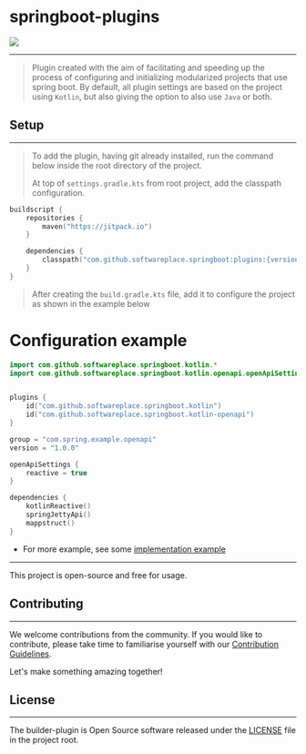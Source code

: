# springboot-plugins 

[![](https://jitpack.io/v/softwareplace/springboot.svg)](https://jitpack.io/#softwareplace/springboot)

---

> Plugin created with the aim of facilitating and speeding up the process of configuring and initializing modularized
> projects that use spring boot. By default, all plugin settings are based on the project using `Kotlin`, but also
> giving
> the option to also use `Java` or both.

## Setup

---
> To add the plugin, having git already installed, run the command below inside the root directory of the project.
>
> At top of `settings.gradle.kts` from root project, add the classpath configuration.

```kotlin
buildscript {
    repositories {
        maven("https://jitpack.io")
    }

    dependencies {
        classpath("com.github.softwareplace.springboot:plugins:{version}")
    }
}
```

> After creating the `build.gradle.kts` file, add it to configure the project as shown in the example below

# Configuration example

```kotlin
import com.github.softwareplace.springboot.kotlin.*
import com.github.softwareplace.springboot.kotlin.openapi.openApiSettings


plugins {
    id("com.github.softwareplace.springboot.kotlin")
    id("com.github.softwareplace.springboot.kotlin-openapi")
}

group = "com.spring.example.openapi"
version = "1.0.0"

openApiSettings {
    reactive = true
}

dependencies {
    kotlinReactive()
    springJettyApi()
    mappstruct()
}
```

- For more example, see some [implementation example](example)

----

This project is open-source and free for usage.

## Contributing

----

We welcome contributions from the community. If you would like to contribute, please take time to familiarise yourself
with our [Contribution Guidelines](./CONTRIBUTORS.md).

Let's make something amazing together!

## License

----

The builder-plugin is Open Source software released under
the [LICENSE](https://www.apache.org/licenses/LICENSE-2.0.html) file in the project root.
